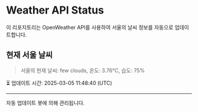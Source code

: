 
# Weather API Status

이 리포지토리는 OpenWeather API를 사용하여 서울의 날씨 정보를 자동으로 업데이트합니다.

## 현재 서울 날씨
> 서울의 현재 날씨: few clouds, 온도: 3.76°C, 습도: 75%

⏳ 업데이트 시간: 2025-03-05 11:48:40 (UTC)

---
자동 업데이트 봇에 의해 관리됩니다.
